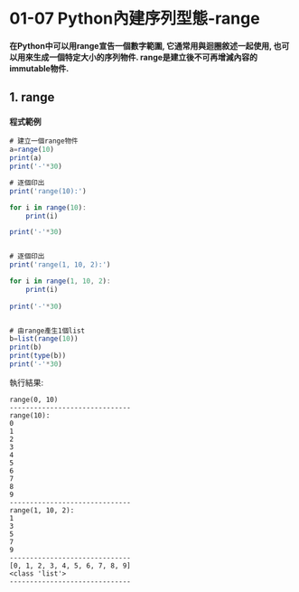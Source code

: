 # 01-07 Python內建序列型態-range

#### 在Python中可以用range宣告一個數字範圍, 它通常用與迴圈敘述一起使用, 也可以用來生成一個特定大小的序列物件. range是建立後不可再增減內容的immutable物件.


## 1. range

#### 程式範例
```javascript
# 建立一個range物件
a=range(10)
print(a)
print('-'*30)

# 逐個印出
print('range(10):')  

for i in range(10):
    print(i)

print('-'*30) 


# 逐個印出
print('range(1, 10, 2):') 

for i in range(1, 10, 2):
    print(i)
    
print('-'*30)  


# 由range產生1個list
b=list(range(10))
print(b)
print(type(b))
print('-'*30)  
```

執行結果:
```
range(0, 10)
------------------------------
range(10):
0
1
2
3
4
5
6
7
8
9
------------------------------
range(1, 10, 2):
1
3
5
7
9
------------------------------
[0, 1, 2, 3, 4, 5, 6, 7, 8, 9]
<class 'list'>
------------------------------
```
